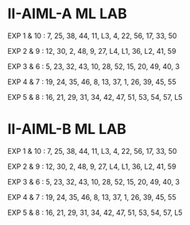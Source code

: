 # II-AIML-A ML LAB 
EXP 1 & 10 : 7, 25, 38, 44, 11, L3, 4, 22, 56, 17, 33, 50

EXP 2 & 9 : 12, 30, 2, 48, 9, 27, L4, L1, 36, L2, 41, 59

EXP 3 & 6 : 5, 23, 32, 43, 10, 28, 52, 15, 20, 49, 40, 3

EXP 4 & 7 : 19, 24, 35, 46, 8, 13, 37, 1, 26, 39, 45, 55

EXP 5 & 8 : 16, 21, 29, 31, 34, 42, 47, 51, 53, 54, 57, L5


# II-AIML-B ML LAB 
EXP 1 & 10 : 7, 25, 38, 44, 11, L3, 4, 22, 56, 17, 33, 50

EXP 2 & 9 : 12, 30, 2, 48, 9, 27, L4, L1, 36, L2, 41, 59

EXP 3 & 6 : 5, 23, 32, 43, 10, 28, 52, 15, 20, 49, 40, 3

EXP 4 & 7 : 19, 24, 35, 46, 8, 13, 37, 1, 26, 39, 45, 55

EXP 5 & 8 : 16, 21, 29, 31, 34, 42, 47, 51, 53, 54, 57, L5
